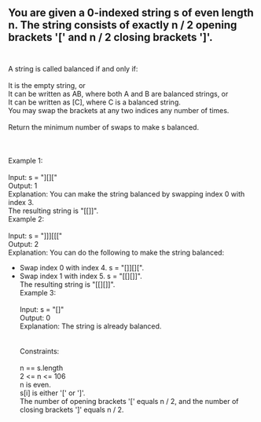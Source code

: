 ## You are given a 0-indexed string s of even length n. The string consists of exactly n / 2 opening brackets '[' and n / 2 closing brackets ']'. <br> <br> 
A string is called balanced if and only if: <br> <br> 
It is the empty string, or <br> 
It can be written as AB, where both A and B are balanced strings, or <br> 
It can be written as [C], where C is a balanced string. <br> 
You may swap the brackets at any two indices any number of times. <br> <br> 
Return the minimum number of swaps to make s balanced. <br> <br> <br> <br> 
Example 1: <br> <br> 
Input: s = "][][" <br> 
Output: 1 <br> 
Explanation: You can make the string balanced by swapping index 0 with index 3. <br> 
The resulting string is "[[]]". <br> 
Example 2: <br> <br> 
Input: s = "]]][[[" <br> 
Output: 2 <br> 
Explanation: You can do the following to make the string balanced: <br> 
- Swap index 0 with index 4. s = "[]][][". <br> 
- Swap index 1 with index 5. s = "[[][]]". <br> 
The resulting string is "[[][]]". <br> 
Example 3: <br> <br> 
Input: s = "[]" <br> 
Output: 0 <br> 
Explanation: The string is already balanced. <br> <br> <br> 
Constraints: <br> <br> 
n == s.length <br> 
2 <= n <= 106 <br> 
n is even. <br> 
s[i] is either '[' or ']'. <br> 
The number of opening brackets '[' equals n / 2, and the number of closing brackets ']' equals n / 2. <br> 
